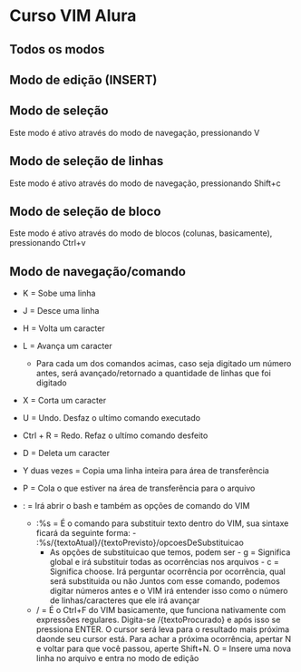 # Curso VIM Alura

## Todos os modos

## Modo de edição (INSERT) 

## Modo de seleção

Este modo é ativo através do modo de navegação, pressionando V

## Modo de seleção de linhas

Este modo é ativo através do modo de navegação, pressionando Shift+c

## Modo de seleção de bloco

Este modo é ativo através do modo de blocos (colunas, basicamente), pressionando Ctrl+v

## Modo de navegação/comando 

- K = Sobe uma linha 
- J = Desce uma linha 
- H = Volta um caracter
- L = Avança um caracter
  - Para cada um dos comandos acimas, caso seja digitado um número antes, será avançado/retornado a quantidade de linhas que foi digitado

- X = Corta um caracter
- U = Undo. Desfaz o ultímo comando executado
- Ctrl + R = Redo. Refaz o ultímo comando desfeito
- D = Deleta um caracter 
- Y duas vezes = Copia uma linha inteira para área de transferência
- P = Cola o que estiver na área de transferência para o arquivo

- : = Irá abrir o bash e também as opções de comando do VIM

  - :%s = É o comando para substituir texto dentro do VIM, sua sintaxe ficará da seguinte forma:
		- :%s/{textoAtual}/{textoPrevisto}/opcoesDeSubstituicao
      - As opções de substituicao que temos, podem ser
		    - g = Significa global e irá substituir todas as ocorrências nos arquivos
				- c = Significa choose. Irá perguntar ocorrência por ocorrência, qual será substituida ou não
Juntos com esse comando, podemos digitar números antes e o VIM irá entender isso como o número de linhas/caracteres que ele irá avançar
  - / = É o Ctrl+F do VIM basicamente, que funciona nativamente com expressões regulares. Digita-se /{textoProcurado} e após isso se pressiona ENTER. O cursor será leva para o resultado mais próxima daonde seu cursor está. Para achar a próxima ocorrência, apertar N e voltar para que você passou, aperte Shift+N.
O = Insere uma nova linha no arquivo e entra no modo de edição
